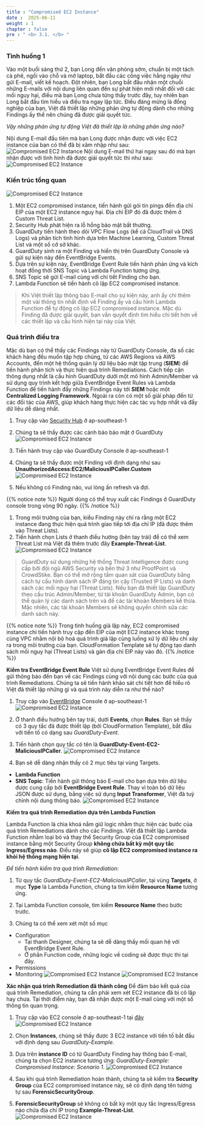```yaml
---
title : "Compromised EC2 Instance"
date :  2025-06-11
weight : 1 
chapter : false
pre : " <b> 3.1. </b> "
---
```


### Tình huống 1
Vào một buổi sáng thứ 2, bạn Long đến văn phòng sớm, chuẩn bị một tách cà phê, ngồi vào chỗ và mở laptop, bắt đầu các công việc hằng ngày như gửi E-mail, viết kế hoạch. Đột nhiên, bạn Long bắt đầu nhận một chuỗi những E-mails với nội dung liên quan đến sự phát hiện mới nhất đối với các mối nguy hại, điều mà bạn Long chưa từng thấy trước đây, tuy nhiên bạn Long bắt đầu tìm hiểu và điều tra ngay lập tức. Điều đáng mừng là đồng nghiệp của bạn, Việt đã thiết lập những phản ứng tự động dành cho những Findings ấy thế nên chúng đã được giải quyết tức.

*Vậy những phản ứng tự động Việt đã thiết lập là những phản ứng nào?*

Nội dung E-mail đầu tiên mà bạn Long được nhận được với việc EC2 instance của bạn có thể đã bị xâm nhập như sau:
![Compromised EC2 Instance](/images/3.attack/3.1/1.png)
Nội dung E-mail thứ hai ngay sau đó mà bạn nhận được với tình hình đã được giải quyết tức thì như sau:
![Compromised EC2 Instance](/images/3.attack/3.1/2.png)

### Kiến trúc tổng quan

![Compromised EC2 Instance](/images/3.attack/3.1/CompromisedEC2-1.png) 

1. Một EC2 compromised instance, tiến hành gửi gói tin pings đến địa chỉ EIP của một EC2 instance nguy hại. Địa chỉ EIP đó đã được thêm ở Custom Threat List.
2. Security Hub phát hiện ra lỗ hổng bảo mật bất thường.
3. GuardDuty tiến hành theo dõi VPC Flow Logs (kể cả CloudTrail và DNS Logs) và phân tích tình hình dựa trên Machine Learning, Custom Threat List và một số cở sở khác.
4. GuardDuty sinh ra một Finding và hiển thị trên GuardDuty Console và gửi sự kiện này đến EventBridge Events.
5. Dựa trên sự kiện này, EventBridge Event Rule tiến hành phản ứng và kích hoạt đồng thời SNS Topic và Lambda Function tương ứng.
6. SNS Topic sẽ gửi E-mail cùng với chi tiết Finding cho bạn.
7. Lambda Function sẽ tiến hành cô lập EC2 compromised instance.

> Khi Việt thiết lập thông báo E-mail cho sự kiện này, anh ấy chỉ thêm một vài thông tin nhất định về Finding ấy và cấu hình Lambda Function để tự động cô lập EC2 compromised instance. Mặc dù Finding đã được giải quyết, bạn vẫn quyết định tìm hiểu chi tiết hơn về các thiết lập và cấu hình hiện tại này của Việt.

### Quá trình điều tra
Mặc dù bạn có thể thấy các Findings này từ GuardDuty Console, đa số các khách hàng đều muốn tập hợp chúng, từ các AWS Regions và AWS Accounts, đến một hệ thống quản lý dữ liệu bảo mật tập trung (**SIEM**) để tiến hành phân tích và thực hiện quá trình Remediations. Cách tiếp cận thông dụng nhất là cấu hình GuardDuty dưới một mô hình Admin/Member và sử dụng quy trình kết hợp giữa EventBridge Event Rules và Lambda Function để tiến hành đẩy những Findings này tới **SIEM** hoặc một **Centralized Logging Framework**. Ngoài ra còn có một số giải pháp đến từ các đối tác của AWS, giúp khách hàng thực hiện các tác vụ hợp nhất và đẩy dữ liệu dễ dàng nhất.

1. Truy cập  vào [Security Hub](https://ap-southeast-1.console.aws.amazon.com/securityhub/home?region=ap-southeast-1#/) ở ap-southeast-1

2. Chúng ta sẽ thấy được các cảnh báo bảo mật ở GuardDuty
![Compromised EC2 Instance](/images/3.attack/3.1/hub.png)

3. Tiến hành truy cập vào GuardDuty Console ở ap-southeast-1

4. Chúng ta sẽ thấy được một Finding với định dạng như sau **UnauthorizedAccess:EC2/MaliciousIPCaller.Custom**
![Compromised EC2 Instance](/images/3.attack/3.1/4.png)
5. Nếu không có Finding nào, vui lòng ấn refresh và đợi.

{{% notice note %}}
Người dùng có thể truy xuất các Findings ở GuardDuty console trong vòng 90 ngày.
{{% /notice %}}

1. Trong môi trường của bạn, kiểu Finding này chỉ ra rằng một EC2 instance đang thực hiện quá trình giao tiếp tới địa chỉ IP (đã được thêm vào Threat Lists).
2. Tiến hành chọn Lists ở thanh điều hướng (bên tay trái) để có thể xem Threat List mà Việt đã thêm trước đây **Example-Threat-List**.
![Compromised EC2 Instance](/images/3.attack/3.1/5.png)
> GuardDuty sử dụng những hệ thống Threat Intelligence được cung cấp bởi đội ngũ AWS Security và bên thứ 3 như ProofPoint và CrowdStike. Bạn có thể mở rộng tầm quan sát của GuardDuty bằng cách tự cấu hình danh sách IP đáng tin cậy (Trusted IP Lists) và danh sách các mối nguy hại (Threat Lists). Nếu bạn đã thiết lập GuardDuty theo cấu trúc Admin/Member, từ tài khoản GuardDuty Admin, bạn có thể quản lý các danh sách trên và để các tài khoản Members kế thừa. Mặc nhiên, các tài khoản Members sẽ không quyền chỉnh sửa các danh sách này.

{{% notice note %}}
Trong tình huống giả lập này, EC2 compromised instance chỉ tiến hành truy cập đến EIP của một EC2 instance khác trong cùng VPC nhằm nội bộ hoá quá trình giả lập cùng luồng xử lý dữ liệu chỉ xảy ra trong môi trường của bạn. CloudFormation Template sẽ tự động tạo danh sách mối nguy hại (Threat Lists) và gán địa chỉ EIP này vào đó.
{{% /notice %}}

**Kiểm tra EventBridge Event Rule**
Việt sử dụng EventBridge Event Rules để gửi thông báo đến bạn về các Findings cùng với nội dung các bước của quá trình Remediations. Chúng ta sẽ tiến hành khảo sát chi tiết hơn để hiểu rõ Việt đã thiết lập những gì và quá trình này diễn ra như thế nào?
1. Truy cập vào [EventBridge](https://ap-southeast-1.console.aws.amazon.com/events/home?region=ap-southeast-1#/) Console ở ap-southeast-1
![Compromised EC2 Instance](/images/3.attack/3.1/6.png)
2. Ở thanh điều hướng bên tay trái, dưới **Events**, chọn **Rules**. Bạn sẽ thấy có 3 quy tắc đã được thiết lập (bởi CloudFormation Template), bắt đầu với tiền tố có dạng sau *GuardDuty-Event*.

3. Tiến hành chọn quy tắc có tên là **GuardDuty-Event-EC2-MaliciousIPCaller**.
![Compromised EC2 Instance](/images/3.attack/3.1/7.png)
4. Bạn sẽ dễ dàng nhận thấy có 2 mục tiêu tại vùng Targets.
- **Lambda Function**
- **SNS Topic**: Tiến hành gửi thông báo E-mail cho bạn dựa trên dữ liệu được cung cấp bởi **EventBridge Event Rule**. Thay vì toàn bộ dữ liệu JSON được sử dụng, bằng việc sử dụng **Input Transformer**, Việt đã tuỳ chỉnh nội dung thông báo.
![Compromised EC2 Instance](/images/3.attack/3.1/8.png)

**Kiểm tra quá trình Remediation dựa trên Lambda Function**

Lambda Function là chìa khoá nắm giữ logic nhằm thực hiện các bước của quá trình Remediations dành cho các Findings. Việt đã thiết lập Lambda Function nhằm loại bỏ và thay thế Security Group của EC2 compromised instance bằng một Security Group **không chứa bất kỳ một quy tắc Ingress/Egress nào**. Điều này sẽ giúp **cô lập EC2 compromised instance ra khỏi hệ thống mạng hiện tại**.

*Để tiến hành kiểm tra quá trình Remediation:*
1. Từ quy tắc *GuardDuty-Event-EC2-MaliciousIPCaller*, tại vùng **Targets**, ở mục **Type** là Lambda Function, chúng ta tìm kiếm **Resource Name** tương ứng.
2. Tại Lambda Function console, tìm kiếm **Resource Name** theo bước trước.

3. Chúng ta có thể xem xét một số mục
- Configuration
  + Tại thanh Designer, chúng ta sẽ dễ dàng thấy mối quan hệ với EventBridge Event Rule.
  + Ở phần Function code, những logic về coding sẽ được thực thi tại đây.
- Permissions
- Monitoring
![Compromised EC2 Instance](/images/3.attack/3.1/9.png)
![Compromised EC2 Instance](/images/3.attack/3.1/10.png)

**Xác nhận quá trình Remediation đã thành công**
Để đảm bảo kết quả của quá trình Remediation, chúng ta cần phải xem xét EC2 instance đã bị cô lập hay chưa. Tại thời điểm này, bạn đã nhận được một E-mail cùng với một số thông tin quan trọng.
1. Truy cập vào EC2 console ở ap-southeast-1 tại [đây](https://ap-southeast-1.console.aws.amazon.com/ec2/home?region=ap-southeast-1#Overview:)
![Compromised EC2 Instance](/images/3.attack/3.1/11.png)
2. Chọn **Instances**, chúng sẽ thấy được 3 EC2 instance với tiền tố bắt đầu với định dạng sau *GuardDuty-Example*.

3. Dựa trên **instance ID** có từ GuardDuty Finding hay thông báo E-mail, chúng ta chọn EC2 instance tương ứng: *GuardDuty-Example: Compromised Instance: Scenario 1*.
![Compromised EC2 Instance](/images/3.attack/3.1/12.png)
4. Sau khi quá trình Remediation hoàn thành, chúng ta sẽ kiểm tra **Security Group** của EC2 compromised instance này, sẽ có định dạng tên tương tự sau **ForensicSecurityGroup**.
5. **ForensicSecurityGroup** sẽ không có bất kỳ một quy tắc Ingress/Egress nào chứa địa chỉ IP trong **Example-Threat-List**.
![Compromised EC2 Instance](/images/3.attack/3.1/13.png)



